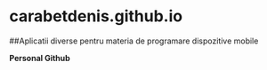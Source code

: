 # carabetdenis.github.io

##Aplicatii diverse pentru materia de programare dispozitive mobile

**Personal Github**

